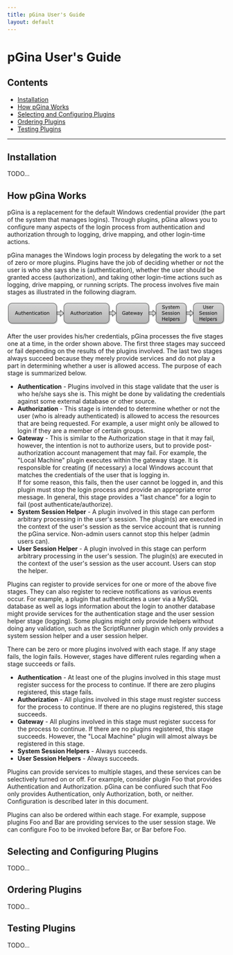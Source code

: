 ```yaml
---
title: pGina User's Guide
layout: default
---
```


pGina User's Guide
===================

## Contents
* [Installation](#install)
* [How pGina Works](#howworks)
* [Selecting and Configuring Plugins](#selecting)
* [Ordering Plugins](#ordering)
* [Testing Plugins](#testing)

--------

<h2 id="install">Installation</h2>

TODO...

<h2 id="howworks">How pGina Works</h2>

pGina is a replacement for the default Windows credential provider (the part
of the system that manages logins).  Through plugins, pGina allows you to
configure many aspects of the login process from authentication and authorization
through to logging, drive mapping, and other login-time actions.

pGina manages the Windows login process by delegating the work to a set of zero or more
plugins.  Plugins have the job of deciding whether or not the user is who she
says she is (authentication), whether the user should be granted access 
(authorization), and taking other login-time actions such as logging, drive
mapping, or running scripts.  The process involves five main stages as illustrated
in the following diagram.

![pGina stages](images/pgina_stages.png)

After the user provides his/her credentials, pGina processes the five
stages one at a time, in the order shown above.  The first three stages may
succeed or fail depending on the results of the plugins involved.  The last
two stages always succeed because they merely provide services and do not play
a part in determining whether a user is allowed access.  The purpose of each
stage is summarized below.

* __Authentication__ - Plugins involved in this stage validate that the user is
  who he/she says she is.  This might be done by validating the credentials against
  some external database or other source.
* __Authorization__ - This stage is intended to determine whether or not the 
  user (who is already authenticated) is allowed to access the resources that
  are being requested.  For example, a user might only be allowed to login if 
  they are a member of certain groups.
* __Gateway__ - This is similar to the Authorization stage in that it may fail,
  however, the intention is not to authorize users, but to provide post-authorization
  account management that may fail.  For example, the "Local Machine" plugin 
  executes within the gateway stage.  It is responsible for creating (if necessary) a local
  Windows account that matches the credentials of the user that is logging in.  
  If for some reason, this fails, then the user cannot be logged in, and this
  plugin must stop the login process and provide an appropriate
  error message.  In general, this stage provides a "last chance" for a login
  to fail (post authenticate/authorize).
* __System Session Helper__ - A plugin involved in this stage can perform
  arbitrary processing in the user's session.  The plugin(s) are executed in
  the context of the user's session as the service account that is running
  the pGina service.  Non-admin users cannot stop this helper (admin users
  can).
* __User Session Helper__ - A plugin involved in this stage can perform 
  arbitrary processing in the user's session.  The plugin(s) are executed in
  the context of the user's session as the user account.  Users can stop
  the helper.
  
Plugins can register to provide services for one or more of the above five stages.
They can also register to recieve notifications as various events occur.  For
example, a plugin that authenticates a user via a MySQL database as well as logs
information about the login to another database might provide services for the
authentication stage and the user session helper stage (logging).
Some plugins might only provide helpers without doing any validation, such as 
the ScriptRunner plugin which only provides a system session helper and a 
user session helper.

There can be zero or more plugins involved with each stage.  If any stage fails,
the login fails.  However, stages have different rules regarding when a stage
succeeds or fails.  

* __Authentication__ - At least one of the plugins involved in this stage must register
  success for the process to continue.  If there are zero plugins registered, 
  this stage fails.
* __Authorization__ - All plugins involved in this stage must register success
  for the process to continue.  If there are no plugins registered, this stage
  succeeds.
* __Gateway__ - All plugins involved in this stage must register success for 
 the process to continue.  If there are no plugins registered, this stage
 succeeds.  However, the "Local Machine" plugin will almost always be registered
 in this stage.
* __System Session Helpers__ - Always succeeds.
* __User Session Helpers__ - Always succeeds.

Plugins can provide services to multiple stages, and these services can be
selectively turned on or off.  For example, consider plugin Foo that provides
Authentication and Authorization.  pGina can be confiured such that Foo only 
provides Authentication, only Authorization, both, or neither.  Configuration
is described later in this document.

Plugins can also be ordered within each stage.  For example, suppose plugins
Foo and Bar are providing services to the user session stage.  We can configure
Foo to be invoked before Bar, or Bar before Foo.

<h2 id="selecting">Selecting and Configuring Plugins</h2>

TODO...

<h2 id="ordering">Ordering Plugins</h2>

TODO...

<h2 id="testing">Testing Plugins</h2>

TODO...

